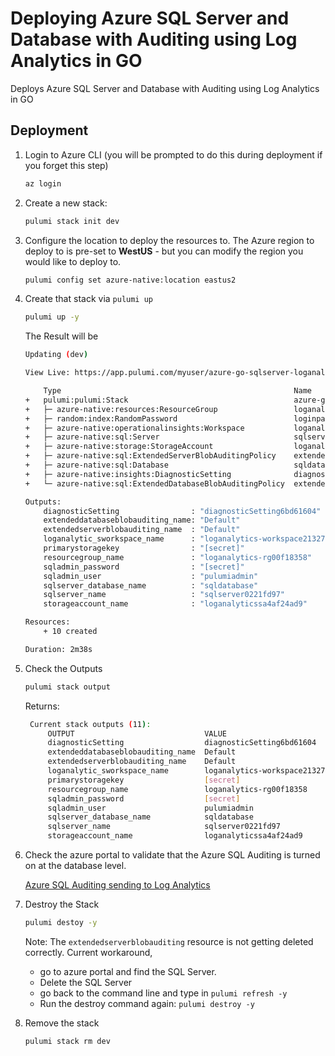 # Deploying Azure SQL Server and Database with Auditing using Log Analytics in GO

Deploys Azure SQL Server and Database with Auditing using Log Analytics in GO


## Deployment

1. Login to Azure CLI (you will be prompted to do this during deployment if you forget this step)

    ```bash
    az login
    ```

1. Create a new stack:

    ```bash
    pulumi stack init dev
    ```

1. Configure the location to deploy the resources to.  The Azure region to deploy to is pre-set to **WestUS** - but you can modify the region you would like to deploy to.

    ```bash
    pulumi config set azure-native:location eastus2
    ```
1. Create that stack via `pulumi up`
    ```bash
    pulumi up -y
    ```

    The Result will be

    ```bash
    Updating (dev)

    View Live: https://app.pulumi.com/myuser/azure-go-sqlserver-loganalytics/dev/updates/19

        Type                                                    Name                                 Status       
    +   pulumi:pulumi:Stack                                     azure-go-sqlserver-loganalytics-dev  created     
    +   ├─ azure-native:resources:ResourceGroup                 loganalytics-rg                      created     
    +   ├─ random:index:RandomPassword                          loginpassword                        created     
    +   ├─ azure-native:operationalinsights:Workspace           loganalytics-workspace               created     
    +   ├─ azure-native:sql:Server                              sqlserver                            created     
    +   ├─ azure-native:storage:StorageAccount                  loganalyticssa                       created     
    +   ├─ azure-native:sql:ExtendedServerBlobAuditingPolicy    extendedServerBlobAuditingPolicy     created     
    +   ├─ azure-native:sql:Database                            sqldatabase                          created     
    +   ├─ azure-native:insights:DiagnosticSetting              diagnosticSetting                    created     
    +   └─ azure-native:sql:ExtendedDatabaseBlobAuditingPolicy  extendedDatabaseBlobAuditingPolicy   created     
    
    Outputs:
        diagnosticSetting                : "diagnosticSetting6bd61604"
        extendeddatabaseblobauditing_name: "Default"
        extendedserverblobauditing_name  : "Default"
        loganalytic_sworkspace_name      : "loganalytics-workspace21327617"
        primarystoragekey                : "[secret]"
        resourcegroup_name               : "loganalytics-rg00f18358"
        sqladmin_password                : "[secret]"
        sqladmin_user                    : "pulumiadmin"
        sqlserver_database_name          : "sqldatabase"
        sqlserver_name                   : "sqlserver0221fd97"
        storageaccount_name              : "loganalyticssa4af24ad9"

    Resources:
        + 10 created

    Duration: 2m38s
    ```
1. Check the Outputs
   ```bash
   pulumi stack output
   ```
   Returns:
   ```bash
    Current stack outputs (11):
        OUTPUT                             VALUE
        diagnosticSetting                  diagnosticSetting6bd61604
        extendeddatabaseblobauditing_name  Default
        extendedserverblobauditing_name    Default
        loganalytic_sworkspace_name        loganalytics-workspace21327617
        primarystoragekey                  [secret]
        resourcegroup_name                 loganalytics-rg00f18358
        sqladmin_password                  [secret]
        sqladmin_user                      pulumiadmin
        sqlserver_database_name            sqldatabase
        sqlserver_name                     sqlserver0221fd97
        storageaccount_name                loganalyticssa4af24ad9
   ```

1. Check the azure portal to validate that the Azure SQL Auditing is turned on at the database level.

   [Azure SQL Auditing sending to Log Analytics](https://share.getcloudapp.com/nOuv6Dkg)

1. Destroy the Stack
   ```bash
   pulumi destoy -y
   ```

   Note:  The `extendedserverblobauditing` resource is not getting deleted correctly.
   Current workaround,
    - go to azure portal and find the SQL Server.
    - Delete the SQL Server
    - go back to the command line and type in `pulumi refresh -y`
    - Run the destroy command again:  `pulumi destroy -y`

1. Remove the stack
   ```bash
   pulumi stack rm dev
   ```